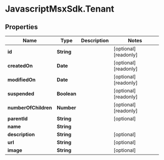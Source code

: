 # JavascriptMsxSdk.Tenant

## Properties

Name | Type | Description | Notes
------------ | ------------- | ------------- | -------------
**id** | **String** |  | [optional] [readonly] 
**createdOn** | **Date** |  | [optional] [readonly] 
**modifiedOn** | **Date** |  | [optional] [readonly] 
**suspended** | **Boolean** |  | [optional] [readonly] 
**numberOfChildren** | **Number** |  | [optional] [readonly] 
**parentId** | **String** |  | [optional] 
**name** | **String** |  | 
**description** | **String** |  | [optional] 
**url** | **String** |  | [optional] 
**image** | **String** |  | [optional] 


